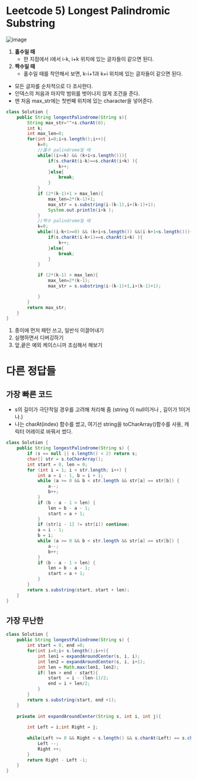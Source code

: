 # Leetcode 5) Longest Palindromic Substring

![image](https://user-images.githubusercontent.com/37058233/117896451-75ab2400-b275-11eb-8de6-42fb0131dc7a.png)

1. **홀수일 때**
   - 한 지점에서 i에서 i-k, i+k 위치에 있는 글자들이 같으면 된다.
2. **짝수일 때**
   - 홀수일 때를 착안해서 보면, k-i+1과 k+i 위치에 있는 글자들이 같으면 된다.

- 모든 글자를 순차적으로 다 조사한다. 
- 인덱스의 처음과 마지막 범위를 벗어나지 않게 조건을 준다. 
- 맨 처음 max_str에는 첫번째 위치에 있는 character을 넣어준다. 

```java
class Solution {
    public String longestPalindrome(String s){
        String max_str=""+s.charAt(0);
        int k;
        int max_len=0;
        for(int i=0;i<s.length();i++){
            k=0;
            //홀수 palindrome일 때
            while((i>=k) && (k+i<s.length())){
                if(s.charAt(i-k)==s.charAt(i+k) ){
                    k++;
                }else{
                    break;
                }
            }
            if (2*(k-1)+1 > max_len){
                max_len=2*(k-1)+1;
                max_str = s.substring(i-(k-1),i+(k-1)+1);
                System.out.println(i+k );
            }
			//짝수 palindrome일 때
            k=0;
            while((i-k+1>=0) && (k+i<s.length()) &&(i-k+1<s.length())){
                if(s.charAt(i-k+1)==s.charAt(i+k) ){
                    k++;
                }else{
                    break;
                }
            }

            if (2*(k-1) > max_len){
                max_len=2*(k-1);
                max_str = s.substring(i-(k-1)+1,i+(k-1)+1);

            }
        }
        return max_str;
    }
}
```

1. 종이에 먼저 패턴 쓰고, 일반식 이끌어내기
2. 실행하면서 디버깅하기
3. 앞,끝은 예외 케이스니까 조심해서 해보기



# 다른 정답들

## 가장 빠른 코드

- s의 길이가 극단적일 경우를 고려해 처리해 줌 (string 이 null이거나 , 길이가 1이거나.)
- 나는 charAt(index) 함수를 썼고, 여기선 string을 toCharArray()함수를 사용, 캐릭터 어레이로 바꿔서 썼다.

```java
class Solution {
    public String longestPalindrome(String s) {
        if (s == null || s.length() < 2) return s;
        char[] str = s.toCharArray();
        int start = 0, len = 0;
        for (int i = 1; i < str.length; i++) {
            int a = i - 1, b = i + 1;
            while (a >= 0 && b < str.length && str[a] == str[b]) {
                a--;
                b++;
            }
            if (b - a - 1 > len) {
                len = b - a - 1;
                start = a + 1;
            }
            if (str[i - 1] != str[i]) continue;
            a = i - 1;
            b = i;
            while (a >= 0 && b < str.length && str[a] == str[b]) {
                a--;
                b++;
            }
            if (b - a - 1 > len) {
                len = b - a - 1;
                start = a + 1;
            }
        }
        return s.substring(start, start + len);
    }
}
```

## 가장 무난한 

```java
class Solution {
    public String longestPalindrome(String s) {
        int start = 0, end =0;
        for(int i=0;i< s.length();i++){
            int len1 = expandAroundCenter(s, i, i);
            int len2 = expandAroundCenter(s, i, i+1);
            int len = Math.max(len1, len2);
            if( len > end - start){
                start  = i - (len-1)/2;
                end = i + len/2;
            }
        }
        return s.substring(start, end +1);
    }
    
    private int expandAroundCenter(String s, int i, int j){
        
        int Left = i;int Right = j;
        
        while(Left >= 0 && Right < s.length() && s.charAt(Left) == s.charAt(Right)){
            Left --;
            Right ++;
        }
        return Right - Left -1;
    }
}
```

